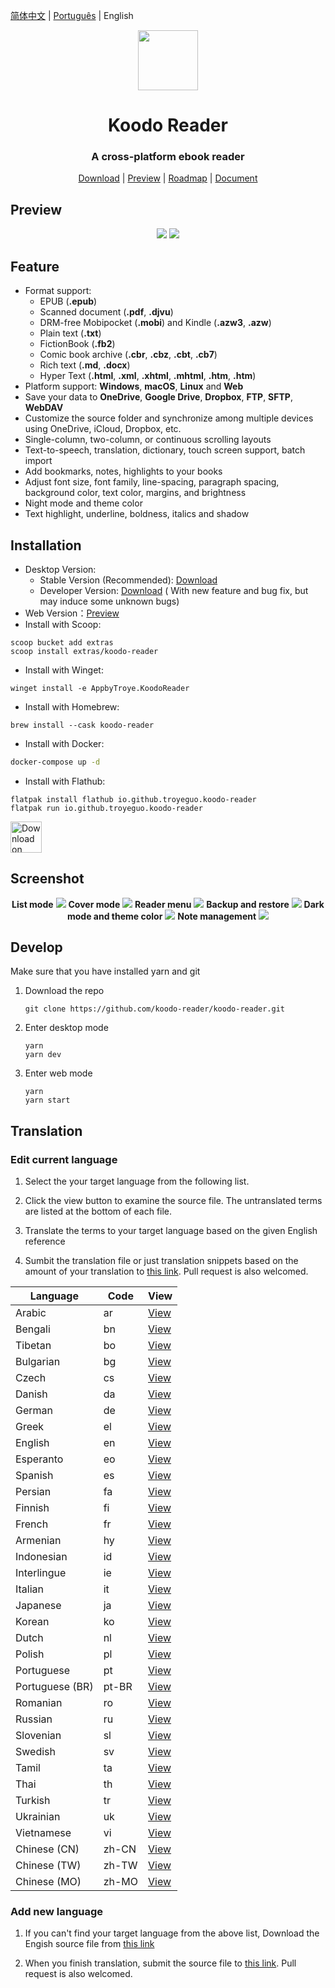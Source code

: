 <div align="left">

[简体中文](https://github.com/koodo-reader/koodo-reader/blob/master/README_cn.md) | [Português](https://github.com/koodo-reader/koodo-reader/blob/master/README_pt.md) | English

</div>

<div align="center" >
  <img src="https://i.loli.net/2021/07/30/ZKNMmz54Q3uqlrW.png" width="96px" height="96px"/>
</div>

<h1 align="center">
  Koodo Reader
</h1>

<h3 align="center">
  A cross-platform ebook reader
</h3>
<div align="center">

[Download](https://koodo.960960.xyz/en) | [Preview](https://reader.960960.xyz) | [Roadmap](https://troyeguo.notion.site/d1c19a132932465bae1d89dd963c92ea?v=ca8aa69cf25849c18c92b92ba868663b) | [Document](https://troyeguo.notion.site/Koodo-Reader-Document-9c767af3d66c459db996bdd08a34c34b)

</div>

## Preview

<div align="center">
  <img src="https://i.loli.net/2021/08/08/I37WPYFJcC1jltn.png" >
  <img src="https://i.loli.net/2021/08/08/G7WvUQFTrEpSCKg.png" >
</div>

## Feature

- Format support:
  - EPUB (**.epub**)
  - Scanned document (**.pdf**, **.djvu**)
  - DRM-free Mobipocket (**.mobi**) and Kindle (**.azw3**, **.azw**)
  - Plain text (**.txt**)
  - FictionBook (**.fb2**)
  - Comic book archive (**.cbr**, **.cbz**, **.cbt**, **.cb7**)
  - Rich text (**.md**, **.docx**)
  - Hyper Text (**.html**, **.xml**, **.xhtml**, **.mhtml**, **.htm**, **.htm**)
- Platform support: **Windows**, **macOS**, **Linux** and **Web**
- Save your data to **OneDrive**, **Google Drive**, **Dropbox**, **FTP**, **SFTP**, **WebDAV**
- Customize the source folder and synchronize among multiple devices using OneDrive, iCloud, Dropbox, etc.
- Single-column, two-column, or continuous scrolling layouts
- Text-to-speech, translation, dictionary, touch screen support, batch import
- Add bookmarks, notes, highlights to your books
- Adjust font size, font family, line-spacing, paragraph spacing, background color, text color, margins, and brightness
- Night mode and theme color
- Text highlight, underline, boldness, italics and shadow

## Installation

- Desktop Version:
  - Stable Version (Recommended): [Download](https://koodo.960960.xyz/en)
  - Developer Version: [Download](https://github.com/koodo-reader/koodo-reader/releases/latest) ( With new feature and bug fix, but may induce some unknown bugs)
- Web Version：[Preview](https://reader.960960.xyz)
- Install with Scoop:

```shell
scoop bucket add extras
scoop install extras/koodo-reader
```

- Install with Winget:

```shell
winget install -e AppbyTroye.KoodoReader
```

- Install with Homebrew:

```shell
brew install --cask koodo-reader
```

- Install with Docker:

```bash
docker-compose up -d
```

- Install with Flathub:

```shell
flatpak install flathub io.github.troyeguo.koodo-reader
flatpak run io.github.troyeguo.koodo-reader
```

<a href="https://flathub.org/apps/details/io.github.troyeguo.koodo-reader"><img height="50" alt="Download on Flathub" src="https://flathub.org/assets/badges/flathub-badge-en.png"/></a>

## Screenshot

<div align="center">
  <b>List mode</b>
  <img src="https://i.loli.net/2021/08/08/JyNHfThMs184Um2.png" >
  <b>Cover mode</b>
  <img src="https://i.loli.net/2021/08/08/76zkDEAobd4qsmR.png" >
  <b>Reader menu</b>
  <img src="https://i.loli.net/2021/08/08/LeEN9gnOvFmfVWA.png" >
  <b>Backup and restore</b>
  <img src="https://i.loli.net/2021/08/08/aRIAiYT2dGJQhC1.png" >
  <b>Dark mode and theme color</b>
  <img src="https://i.loli.net/2021/08/08/ynqUNpX93xZefdw.png" >
  <b>Note management</b>
  <img src="https://i.loli.net/2021/08/09/sARQBoefvGklHwC.png" >

</div>

</div>

## Develop

Make sure that you have installed yarn and git

1. Download the repo

   ```
   git clone https://github.com/koodo-reader/koodo-reader.git
   ```

2. Enter desktop mode

   ```
   yarn
   yarn dev
   ```

3. Enter web mode

   ```
   yarn
   yarn start
   ```

## Translation

### Edit current language

1. Select the your target language from the following list.

2. Click the view button to examine the source file. The untranslated terms are listed at the bottom of each file.

3. Translate the terms to your target language based on the given English reference

4. Sumbit the translation file or just translation snippets based on the amount of your translation to [this link](https://github.com/koodo-reader/koodo-reader/issues/new?assignees=&labels=submit+translation&projects=&template=3_submit_translation.yml). Pull request is also welcomed.

| Language        | Code  | View                                                |
| --------------- | ----- | --------------------------------------------------- |
| Arabic          | ar    | [View](./src/assets/locales/ar/translation.json)    |
| Bengali         | bn    | [View](./src/assets/locales/bn/translation.json)    |
| Tibetan         | bo    | [View](./src/assets/locales/bo/translation.json)    |
| Bulgarian       | bg    | [View](./src/assets/locales/bg/translation.json)    |
| Czech           | cs    | [View](./src/assets/locales/cs/translation.json)    |
| Danish          | da    | [View](./src/assets/locales/da/translation.json)    |
| German          | de    | [View](./src/assets/locales/de/translation.json)    |
| Greek           | el    | [View](./src/assets/locales/el/translation.json)    |
| English         | en    | [View](./src/assets/locales/en/translation.json)    |
| Esperanto       | eo    | [View](./src/assets/locales/eo/translation.json)    |
| Spanish         | es    | [View](./src/assets/locales/es/translation.json)    |
| Persian         | fa    | [View](./src/assets/locales/fa/translation.json)    |
| Finnish         | fi    | [View](./src/assets/locales/fi/translation.json)    |
| French          | fr    | [View](./src/assets/locales/fr/translation.json)    |
| Armenian        | hy    | [View](./src/assets/locales/hy/translation.json)    |
| Indonesian      | id    | [View](./src/assets/locales/id/translation.json)    |
| Interlingue     | ie    | [View](./src/assets/locales/ie/translation.json)    |
| Italian         | it    | [View](./src/assets/locales/it/translation.json)    |
| Japanese        | ja    | [View](./src/assets/locales/ja/translation.json)    |
| Korean          | ko    | [View](./src/assets/locales/ko/translation.json)    |
| Dutch           | nl    | [View](./src/assets/locales/nl/translation.json)    |
| Polish          | pl    | [View](./src/assets/locales/pl/translation.json)    |
| Portuguese      | pt    | [View](./src/assets/locales/pt/translation.json)    |
| Portuguese (BR) | pt-BR | [View](./src/assets/locales/pt-BR/translation.json) |
| Romanian        | ro    | [View](./src/assets/locales/ro/translation.json)    |
| Russian         | ru    | [View](./src/assets/locales/ru/translation.json)    |
| Slovenian       | sl    | [View](./src/assets/locales/sl/translation.json)    |
| Swedish         | sv    | [View](./src/assets/locales/sv/translation.json)    |
| Tamil           | ta    | [View](./src/assets/locales/ta/translation.json)    |
| Thai            | th    | [View](./src/assets/locales/th/translation.json)    |
| Turkish         | tr    | [View](./src/assets/locales/tr/translation.json)    |
| Ukrainian       | uk    | [View](./src/assets/locales/uk/translation.json)    |
| Vietnamese      | vi    | [View](./src/assets/locales/vi/translation.json)    |
| Chinese (CN)    | zh-CN | [View](./src/assets/locales/zh-CN/translation.json) |
| Chinese (TW)    | zh-TW | [View](./src/assets/locales/zh-TW/translation.json) |
| Chinese (MO)    | zh-MO | [View](./src/assets/locales/zh-MO/translation.json) |

### Add new language

1. If you can't find your target language from the above list, Download the Engish source file from [this link](./src/assets/locales/en/translation.json)

2. When you finish translation, submit the source file to [this link](https://github.com/koodo-reader/koodo-reader/issues/new?assignees=&labels=submit+translation&projects=&template=3_submit_translation.yml). Pull request is also welcomed.
